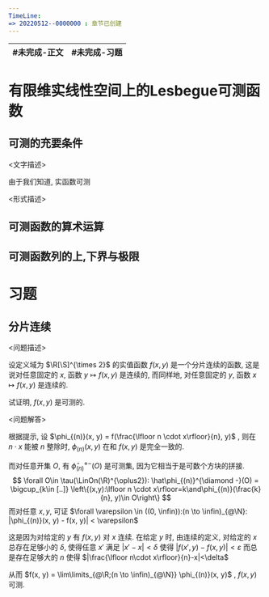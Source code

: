 ```yaml
---
TimeLine: 
=> 20220512--0000000 : 章节已创建
---
```

| #未完成-正文 | #未完成-习题 |
| ------------ | ------------ |

# 有限维实线性空间上的Lesbegue可测函数

## 可测的充要条件

\<文字描述\>

由于我们知道, 实函数可测

\<形式描述\>

$$
$$

## 可测函数的算术运算

## 可测函数列的上,下界与极限



# 习题

## 分片连续

\<问题描述\>

设定义域为 $\R[\S]^{\times 2}$ 的实值函数 $f(x, y)$ 是一个分片连续的函数, 这是说对任意固定的 $x$, 函数 $y \mapsto f(x, y)$ 是连续的, 而同样地, 对任意固定的 $y$, 函数 $x \mapsto f(x, y)$ 是连续的. 

试证明, $f(x, y)$ 是可测的. 

\<问题解答\>

根据提示, 设 $\phi_{(n)}(x, y) = f(\frac{\lfloor n \cdot x\rfloor}{n}, y)$ , 则在 $n\cdot x$ 能被 $n$ 整除时, $\phi_{(n)}(x, y)$ 在和 $f(x, y)$ 是完全一致的. 

而对任意开集 $O$, 有 $\hat\phi_{(n)}^{\diamond -}(O)$ 是可测集, 因为它相当于是可数个方块的拼接. 
$$
\forall O\in \tau(\LinOn(\R)^{\oplus2}):
    \hat\phi_{(n)}^{\diamond -}(O) = 
        \bigcup_{k\in [..]} 
        \left\{(x,y):\lfloor n \cdot x\rfloor=k\and\phi_{(n)}(\frac{k}{n}, y)\in O\right\}
$$
而对任意 $x, y$, 可证 $\forall \varepsilon \in ((0, \infin)):(n \to \infin)_{@\N}: |\phi_{(n)}(x, y) - f(x, y)| < \varepsilon$

这是因为对给定的 $y$ 有 $f(x, y)$ 对 $x$ 连续. 在给定 $y$ 时, 由连续的定义, 对给定的 $x$ 总存在足够小的 $\delta$, 使得任意 $x'$ 满足 $|x' - x| < \delta$ 使得 $|f(x',y)-f(x,y)|< \varepsilon$ 而总是存在足够大的 $n$ 使得 $|\frac{\lfloor n\cdot x\rfloor}{n}-x|<\delta$

从而 $f(x, y) = \lim\limits_{@\R;(n \to \infin)_{@\N}} \phi_{(n)}(x, y)$ , $f(x,y)$ 可测. 

